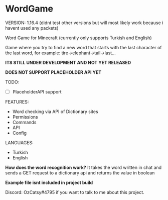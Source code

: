 # WordGame

VERSION: 1.16.4
(didnt test other versions but will most likely work because i havent used any packets)


Word Game for Minecraft (currently only supports Turkish and English)

Game where you try to find a new word that starts with the last character of the last word, for example: tire->elephant->tail->last...


**ITS STILL UNDER DEVELOPMENT AND NOT YET RELEASED**


**DOES NOT SUPPORT PLACEHOLDER API YET**

TODO:
- [ ] PlaceholderAPI support

FEATURES:

- Word checking via API of Dictionary sites
- Permissions
- Commands
- API
- Config

LANGUAGES:
- Turkish
- English

**How does the word recognition work?**
It takes the word written in chat and sends a GET request to a dictionary api and returns the value in boolean

**Example file isnt included in project build**

Discord: OzCatsy#4795 if you want to talk to me about this project.
